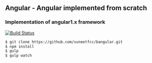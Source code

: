## Angular - Angular implemented from scratch

### Implementation of angular1.x framework
[![Build Status](https://travis-ci.org/suneetfcc/bangular.svg?branch=master)](https://travis-ci.org/suneetfcc/bangular)
```bash
$ git clone https://github.com/suneetfcc/bangular.git
$ npm install
$ gulp
$ gulp watch
```
